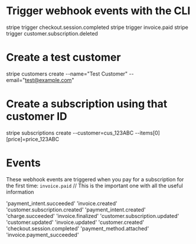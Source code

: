# Trigger webhook events with the CLI

stripe trigger checkout.session.completed
stripe trigger invoice.paid
stripe trigger customer.subscription.deleted

# Create a test customer

stripe customers create --name="Test Customer" --email="test@example.com"

# Create a subscription using that customer ID

stripe subscriptions create --customer=cus_123ABC --items[0][price]=price_123ABC

# Events

These webhook events are triggered when you pay for a subscription for the first time:
`invoice.paid` // This is the important one with all the useful information

'payment_intent.succeeded'
'invoice.created'
'customer.subscription.created'
'payment_intent.created'
'charge.succeeded'
'invoice.finalized'
'customer.subscription.updated'
'customer.updated'
'invoice.updated'
'customer.created'
'checkout.session.completed'
'payment_method.attached'
'invoice.payment_succeeded'
